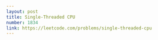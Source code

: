 ```yaml
---
layout: post
title: Single-Threaded CPU
number: 1834
link: https://leetcode.com/problems/single-threaded-cpu
---
```

